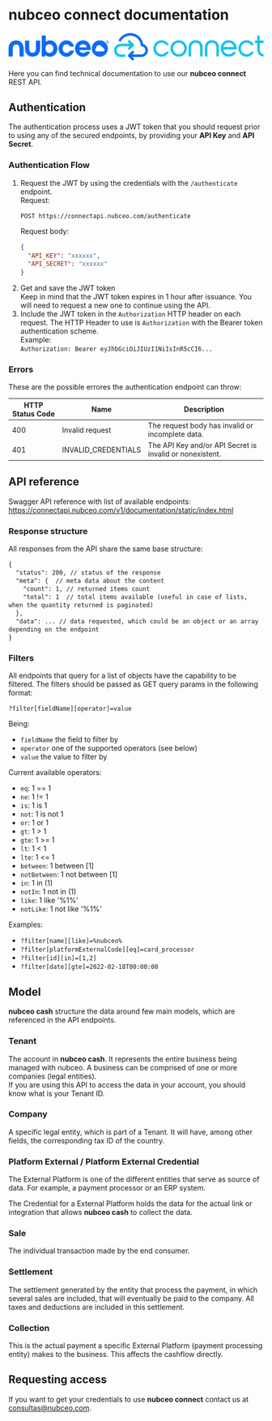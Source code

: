 # **nubceo connect** documentation

![nubceo connect](https://raw.githubusercontent.com/nubceo/nubceo-connect-doc/master/nubceo_connect_logo_1024w.png)

Here you can find technical documentation to use our **nubceo connect** REST API.

## Authentication

The authentication process uses a JWT token that you should request prior to using any of the secured endpoints, by providing your **API Key** and **API Secret**.

### Authentication Flow
  
1. Request the JWT by using the credentials with the `/authenticate` endpoint.  
   Request:
   ```
   POST https://connectapi.nubceo.com/authenticate
   ```
   Request body:
   ```json
   {
     "API_KEY": "xxxxxx",
     "API_SECRET": "xxxxxx"
   }
   ```
2. Get and save the JWT token  
   Keep in mind that the JWT token expires in 1 hour after issuance. You will need to request a new one to continue using the API.
3. Include the JWT token in the `Authorization` HTTP header on each request.
   The HTTP Header to use is `Authorization` with the Bearer token authentication scheme.  
   Example:  
   `Authorization: Bearer eyJhbGciOiJIUzI1NiIsInR5cCI6...`

### Errors

These are the possible errores the authentication endpoint can throw:

| HTTP Status Code  | Name  | Description  |
| ------------- | ------------- | ------------- |
| 400  | Invalid request | The request body has invalid or incomplete data. |
| 401  | INVALID_CREDENTIALS | The API Key and/or API Secret is invalid or nonexistent. |

## API reference

Swagger API reference with list of available endpoints:  
https://connectapi.nubceo.com/v1/documentation/static/index.html

### Response structure

All responses from the API share the same base structure:
```jsonc
{
  "status": 200, // status of the response
  "meta": {  // meta data about the content
    "count": 1, // returned items count
    "total": 1  // total items available (useful in case of lists, when the quantity returned is paginated)
  },
  "data": ... // data requested, which could be an object or an array depending on the endpoint
}
```

### Filters

All endpoints that query for a list of objects have the capability to be filtered. The filters should be passed as GET query params in the following format:
```
?filter[fieldName][operator]=value
```
Being:
- `fieldName` the field to filter by
- `operator` one of the supported operators (see below)
- `value` the value to filter by

Current available operators:
- `eq`: 1 == 1
- `ne`: 1 != 1
- `is`: 1 is 1
- `not`: 1 is not 1
- `or`: 1 or 1
- `gt`: 1 > 1
- `gte`: 1 >= 1
- `lt`: 1 < 1
- `lte`: 1 <= 1
- `between`: 1 between [1]
- `notBetween`: 1 not between [1]
- `in`: 1 in (1)
- `notIn`: 1 not in (1)
- `like`: 1 like '%1%'
- `notLike`: 1 not like '%1%'

Examples:
- `?filter[name][like]=%nubceo%`
- `?filter[platformExternalCode][eq]=card_processor`
- `?filter[id][in]=[1,2]`
- `?filter[date][gte]=2022-02-18T00:00:00`

## Model

**nubceo cash** structure the data around few main models, which are referenced in the API endpoints.

### Tenant

The account in **nubceo cash**. It represents the entire business being managed with nubceo. A business can be comprised of one or more companies (legal entities).  
If you are using this API to access the data in your account, you should know what is your Tenant ID.

### Company

A specific legal entity, which is part of a Tenant. It will have, among other fields, the corresponding tax ID of the country.

### Platform External / Platform External Credential

The External Platform is one of the different entities that serve as source of data. For example, a payment processor or an ERP system.

The Credential for a External Platform holds the data for the actual link or integration that allows **nubceo cash** to collect the data.

### Sale

The individual transaction made by the end consumer.

### Settlement

The settlement generated by the entity that process the payment, in which several sales are included, that will eventually be paid to the company. All taxes and deductions are included in this settlement.

### Collection

This is the actual payment a specific External Platform (payment processing entity) makes to the business. This affects the cashflow directly.



## Requesting access

If you want to get your credentials to use **nubceo connect** contact us at consultas@nubceo.com.
